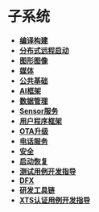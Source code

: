 # 子系统<a name="ZH-CN_TOPIC_0000001135844124"></a>

-   **[编译构建](subsys-build.md)**  
-   **[分布式远程启动](subsys-remote-start.md)**  
-   **[图形图像](subsys-graphics.md)**  
-   **[媒体](subsys-multimedia.md)**  
-   **[公共基础](subsys-utils.md)**  
-   **[AI框架](subsys-aiframework.md)**  
-   **[数据管理](subsys-data.md)**  
-   **[Sensor服务](subsys-sensor.md)**  
-   **[用户程序框架](subsys-application-framework.md)**  
-   **[OTA升级](subsys-ota-guide.md)**  
-   **[电话服务](subsys-tel.md)**
-   **[安全](subsys-security.md)**  
-   **[启动恢复](subsys-boot.md)**  
-   **[测试用例开发指导](subsys-testguide-test.md)**  
-   **[DFX](subsys-dfx.md)**  
-   **[研发工具链](subsys-toolchain.md)**  
-   **[XTS认证用例开发指导](subsys-xts-guide.md)**  


